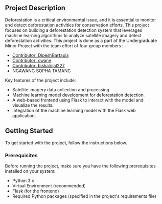 ## Project Description

Deforestation is a critical environmental issue, and it is essential to monitor and detect deforestation activities for conservation efforts. This project focuses on building a deforestation detection system that leverages machine learning algorithms to analyze satellite imagery and detect deforestation activities. This project is done as a part of the Undergraduate Minor Project with the team effort of four group members : - 
- [Contributor: DipeshBartaula](https://github.com/DipeshBartaula)
- [Contributor: cwane](https://github.com/cwane)
- [Contributor: bishalrijal227](https://github.com/bishalrijal227)
- NGAWANG SOPHA TAMANG

Key features of the project include:
- Satellite imagery data collection and processing.
- Machine learning model development for deforestation detection.
- A web-based frontend using Flask to interact with the model and visualize the results.
- Integration of the machine learning model with the Flask web application.

## Getting Started

To get started with the project, follow the instructions below.

### Prerequisites

Before running the project, make sure you have the following prerequisites installed on your system:

- Python 3.x
- Virtual Environment (recommended)
- Flask (for the frontend)
- Required Python packages (specified in the project's requirements file)

